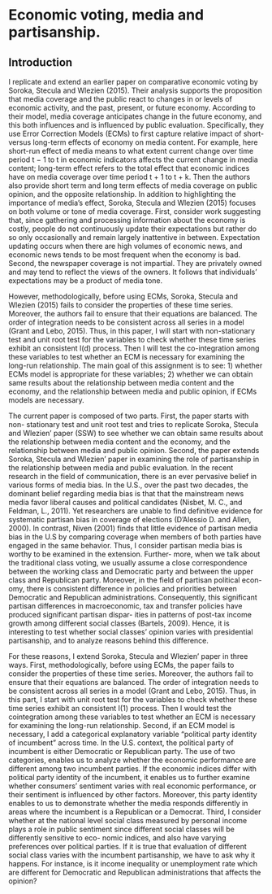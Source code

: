 
# Economic voting, media and partisanship.

## Introduction

I replicate and extend an earlier paper on comparative economic voting by Soroka, Stecula and Wlezien (2015). Their analysis supports the proposition that media coverage and the public react to changes in or levels of economic activity, and the past, present, or future economy. According to their model, media coverage anticipates change in the future economy, and this both influences and is influenced by public evaluation. Specifically, they use Error Correction Models (ECMs) to first capture relative impact of short- versus long-term effects of economy on media content. For example, here short-run effect of media means to what extent current change over time period t − 1 to t in economic indicators affects the current change in media content; long-term effect refers to the total effect that economic indices have on media coverage over time period t + 1 to t + k. Then the authors also provide short term and long term effects of media coverage on public opinion, and the opposite relationship. In addition to highlighting the importance of media’s effect, Soroka, Stecula and Wlezien (2015) focuses on both volume or tone of media coverage. First, consider work suggesting that, since gathering and processing information about the economy is costly, people do not continuously update their expectations but rather do so only occasionally and remain largely inattentive in between. Expectation updating occurs when there are high volumes of economic news, and economic news tends to be most frequent when the economy is bad. Second, the newspaper coverage is not impartial. They are privately owned and may tend to reflect the views of the owners. It follows that individuals’ expectations may be a product of media tone.

However, methodologically, before using ECMs, Soroka, Stecula and Wlezien (2015) fails to consider the properties of these time series. Moreover, the authors fail to ensure that their equations are balanced. The order of integration needs to be consistent across all series in a model (Grant and Lebo, 2015). Thus, in this paper, I will start with non-stationary test and unit root test for the variables to check whether these time series exhibit an consistent I(d) process. Then I will test the co-integration among these variables to test whether an ECM is necessary for examining the long-run relationship. The main goal of this assignment is to see: 1) whether ECMs model is appropriate for these variables; 2) whether we can obtain same results about the relationship between media content and the economy, and the relationship between media and public opinion, if ECMs models are necessary.

The current paper is composed of two parts. First, the paper starts with non- stationary test and unit root test and tries to replicate Soroka, Stecula and Wlezien’ paper (SSW) to see whether we can obtain same results about the relationship between media content and the economy, and the relationship between media and public opinion. Second, the paper extends Soroka, Stecula and Wlezien’ paper in examining the role of partisanship in the relationship between media and public evaluation. In the recent research in the field of communication, there is an ever pervasive belief in various forms of media bias. In the U.S., over the past two decades, the dominant belief regarding media bias is that that the mainstream news media favor liberal causes and political candidates (Nisbet, M. C., and Feldman, L., 2011). Yet researchers are unable to find definitive evidence for systematic partisan bias in coverage of elections (D’Alessio D. and Allen, 2000). In contrast, Niven (2001) finds that little evidence of partisan media bias in the U.S by comparing coverage when members of both parties have engaged in the same behavior. Thus, I consider partisan media bias is worthy to be examined in the extension. Further- more, when we talk about the traditional class voting, we usually assume a close correspondence between the working class and Democratic party and between the upper class and Republican party. Moreover, in the field of partisan political econ- omy, there is consistent difference in policies and priorities between Democratic and Republican administrations. Consequently, this significant partisan differences in macroeconomic, tax and transfer policies have produced significant partisan dispar- ities in patterns of post-tax income growth among different social classes (Bartels, 2009). Hence, it is interesting to test whether social classes’ opinion varies with presidential partisanship, and to analyze reasons behind this difference.

For these reasons, I extend Soroka, Stecula and Wlezien’ paper in three ways. First, methodologically, before using ECMs, the paper fails to consider the properties of these time series. Moreover, the authors fail to ensure that their equations are balanced. The order of integration needs to be consistent across all series in a model (Grant and Lebo, 2015). Thus, in this part, I start with unit root test for the variables to check whether these time series exhibit an consistent I(1) process. Then I would test the cointegration among these variables to test whether an ECM is necessary for examining the long-run relationship. Second, if an ECM model is necessary, I add a categorical explanatory variable “political party identity of incumbent” across time. In the U.S. context, the political party of incumbent is either Democratic or Republican party. The use of two categories, enables us to analyze whether the economic performance are different among two incumbent parties. If the economic indices differ with political party identity of the incumbent, it enables us to further examine whether consumers’ sentiment varies with real economic performance, or their sentiment is influenced by other factors. Moreover, this party identity enables to us to demonstrate whether the media responds differently in areas where the incumbent is a Republican or a Democrat. Third, I consider whether at the national level social class measured by personal income plays a role in public sentiment since different social classes will be differently sensitive to eco- nomic indices, and also have varying preferences over political parties. If it is true that evaluation of different social class varies with the incumbent partisanship, we have to ask why it happens. For instance, is it income inequality or unemployment rate which are different for Democratic and Republican administrations that affects the opinion?


